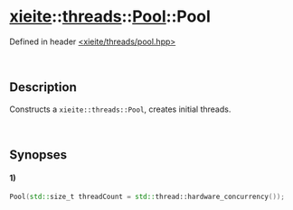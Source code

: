 # [xieite](../../../../../../xieite.md)\:\:[threads](../../../../../../threads.md)\:\:[Pool](../../../../pool.md)\:\:Pool
Defined in header [<xieite/threads/pool.hpp>](../../../../../../../include/xieite/threads/pool.hpp)

&nbsp;

## Description
Constructs a `xieite::threads::Pool`, creates initial threads.

&nbsp;

## Synopses
#### 1)
```cpp
Pool(std::size_t threadCount = std::thread::hardware_concurrency());
```

